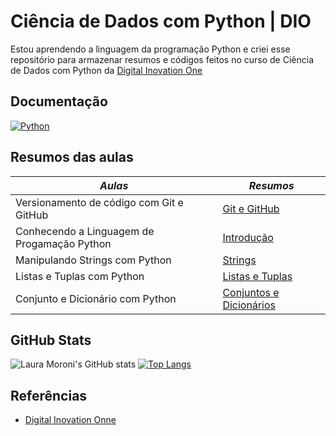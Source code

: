 # Ciência de Dados com Python | DIO
Estou aprendendo a linguagem da programação Python e criei esse repositório para armazenar resumos e códigos feitos no curso de Ciência de Dados com Python da [Digital Inovation One](https://www.dio.me/)
## Documentação
[![Python](https://img.shields.io/badge/python-3670A0?style=for-the-badge&logo=python&logoColor=ffdd54)](https://docs.python.org/pt-br/3/)
## Resumos das aulas
| *Aulas* | *Resumos* |
|-------|---------|
| Versionamento de código com Git e GitHub|[Git e GitHub](https://www.notion.so/GitHub-86ad92b532e44d2b97471b7bcbf20c8e?pvs=4)|
| Conhecendo a Linguagem de Progamação Python| [Introdução](https://www.notion.so/Python-ef9b9f262cca45ab84c3a09b122e3105?pvs=4)|
| Manipulando Strings com Python| [Strings](https://www.notion.so/Manipulando-Strings-com-Python-b0e6a6944c284110b523f6ca8a476ebe) |
| Listas e Tuplas com Python  |[Listas e Tuplas](https://www.notion.so/Listas-e-Tuplas-com-Python-dde60fa7aef84619a64c9d21a8a56642) |
| Conjunto e Dicionário com Python | [Conjuntos e Dicionários]([https://www.notion.so/Conjunto-em-Python-2483510680bc442f9602b07618500c59](https://www.notion.so/Conjunto-e-Dicion-rio-em-Python-2483510680bc442f9602b07618500c59)) |

## GitHub Stats
![Laura Moroni's GitHub stats](https://github-readme-stats.vercel.app/api?username=lauramoroni&show_icons=true&theme=radical)
[![Top Langs](https://github-readme-stats.vercel.app/api/top-langs/?username=lauramoroni&layout=compact)](https://github.com/lauramoroni/github-readme-stats)
## Referências
- [Digital Inovation Onne](https://www.dio.me/)
